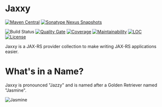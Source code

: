 # Jaxxy
[![Maven Central](https://img.shields.io/maven-central/v/org.jaxxy/jaxxy.svg?label=Maven%20Central)](https://search.maven.org/search?q=g:%22org.jaxxy%22%20AND%20a:%22jaxxy%22)
[![Sonatype Nexus Snapshots](https://img.shields.io/nexus/s/https/oss.sonatype.org/org.jaxxy/jaxxy.svg?label=Snapshot)](https://oss.sonatype.org/content/repositories/snapshots/org/jaxxy/jaxxy/)

![Build Status](https://github.com/jaxxy-rs/jaxxy/workflows/Master%Build/badge.svg)
[![Quality Gate](https://sonarcloud.io/api/project_badges/measure?project=org.jaxxy%3Ajaxxy&metric=alert_status)](https://sonarcloud.io/dashboard?id=org.jaxxy%3Ajaxxy)
[![Coverage](https://sonarcloud.io/api/project_badges/measure?project=org.jaxxy%3Ajaxxy&metric=coverage)](https://sonarcloud.io/dashboard?id=org.jaxxy%3Ajaxxy)
[![Maintainability](https://sonarcloud.io/api/project_badges/measure?project=org.jaxxy%3Ajaxxy&metric=sqale_rating)](https://sonarcloud.io/dashboard?id=org.jaxxy%3Ajaxxy)
[![LOC](https://sonarcloud.io/api/project_badges/measure?project=org.jaxxy%3Ajaxxy&metric=ncloc)](https://sonarcloud.io/dashboard?id=org.jaxxy%3Ajaxxy)
[![License](http://img.shields.io/:license-apache-brightgreen.svg)](http://www.apache.org/licenses/LICENSE-2.0.html)

Jaxxy is a JAX-RS provider collection to make writing JAX-RS applications easier.

# What's in a Name?

Jaxxy is pronounced "Jazzy" and is named after a Golden Retriever named "Jasmine".

![Jasmine](media/jasmine.jpeg)

   
